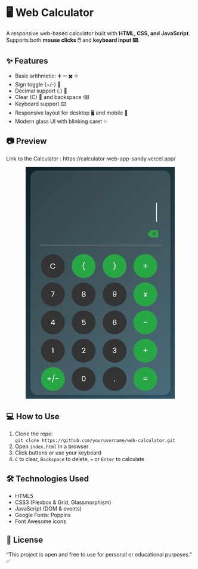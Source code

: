 <!DOCTYPE html>
<html lang="en">
<head>
    <meta charset="UTF-8">
    <meta name="viewport" content="width=device-width, initial-scale=1.0">
</head>
<body>
    <h1>🖥️ Web Calculator</h1>
    <p>A responsive web-based calculator built with <strong>HTML, CSS, and JavaScript</strong>.  
    Supports both <strong>mouse clicks 🖱️</strong> and <strong>keyboard input ⌨️</strong>.</p>

<h2>✨ Features</h2>
    <ul>
        <li>Basic arithmetic: ➕ ➖ ✖️ ➗</li>
        <li>Sign toggle (+/-) 🔄</li>
        <li>Decimal support (.) 🔢</li>
        <li>Clear (C) 🧹 and backspace ⌫</li>
        <li>Keyboard support ⌨️</li>
        <li>Responsive layout for desktop 🖥️ and mobile 📱</li>
        <li>Modern glass UI with blinking caret ✨</li>
    </ul>
<h2>📷 Preview</h2>
<p>Link to the Calculator : https://calculator-web-app-sandy.vercel.app/</p>
<p align="center">
    <img src="./assets/calc.png" width="400"><br>
</p>

<h2>💻 How to Use</h2>
    <ol>
        <li>Clone the repo:
            <br><code>git clone https://github.com/yourusername/web-calculator.git</code>
        </li>
        <li>Open <code>index.html</code> in a browser</li>
        <li>Click buttons or use your keyboard</li>
        <li><code>C</code> to clear, <code>Backspace</code> to delete, <code>=</code> or <code>Enter</code> to calculate</li>
    </ol>

<h2>🛠️ Technologies Used</h2>
    <ul>
        <li>HTML5</li>
        <li>CSS3 (Flexbox & Grid, Glassmorphism)</li>
        <li>JavaScript (DOM & events)</li>
        <li>Google Fonts: Poppins</li>
        <li>Font Awesome icons</li>
    </ul>

<h2>📌 License</h2>
    <p>“This project is open and free to use for personal or educational purposes.” ✅</p>

</body>
</html>
